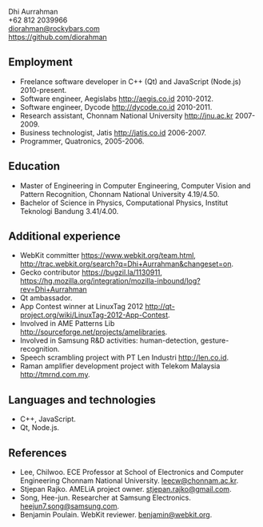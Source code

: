 Dhi Aurrahman
<br/>+62 812 2039966
<br/>diorahman@rockybars.com
<br/>https://github.com/diorahman

## Employment

- Freelance software developer in C++ (Qt) and JavaScript (Node.js) 2010-present.
- Software engineer, Aegislabs http://aegis.co.id 2010-2012.
- Software engineer, Dycode http://dycode.co.id 2010-2011.
- Research assistant, Chonnam National University http://jnu.ac.kr 2007-2009.
- Business technologist, Jatis http://jatis.co.id 2006-2007.
- Programmer, Quatronics, 2005-2006.

## Education

- Master of Engineering in Computer Engineering, Computer Vision and Pattern Recognition, Chonnam National University 4.19/4.50.
- Bachelor of Science in Physics, Computational Physics, Institut Teknologi Bandung 3.41/4.00.

## Additional experience

- WebKit committer https://www.webkit.org/team.html, http://trac.webkit.org/search?q=Dhi+Aurrahman&changeset=on.
- Gecko contributor https://bugzil.la/1130911, https://hg.mozilla.org/integration/mozilla-inbound/log?rev=Dhi+Aurrahman
- Qt ambassador.
- App Contest winner at LinuxTag 2012 http://qt-project.org/wiki/LinuxTag-2012-App-Contest.
- Involved in AME Patterns Lib http://sourceforge.net/projects/amelibraries.
- Involved in Samsung R&D activities: human-detection, gesture-recognition.
- Speech scrambling project with PT Len Industri http://len.co.id.
- Raman amplifier development project with Telekom Malaysia http://tmrnd.com.my.

## Languages and technologies

- C++, JavaScript.
- Qt, Node.js.

## References

- Lee, Chilwoo. ECE Professor at School of Electronics and Computer Engineering Chonnam National University. leecw@chonnam.ac.kr.
- Stjepan Rajko. AMELiA project owner. stjepan.rajko@gmail.com.
- Song, Hee-jun. Researcher at Samsung Electronics. heejun7.song@samsung.com.
- Benjamin Poulain. WebKit reviewer. benjamin@webkit.org.

